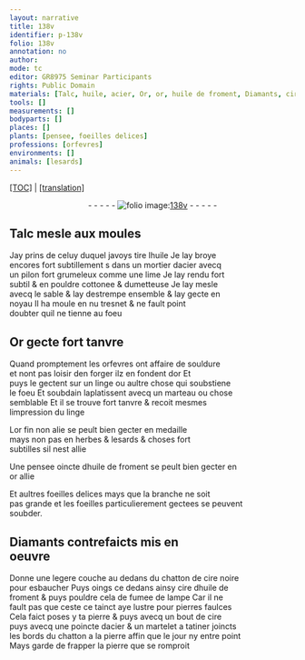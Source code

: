 ```yaml
---
layout: narrative
title: 138v
identifier: p-138v
folio: 138v
annotation: no
author:
mode: tc
editor: GR8975 Seminar Participants
rights: Public Domain
materials: [Talc, huile, acier, Or, or, huile de froment, Diamants, cire noire, cire, fumee de lampe]
tools: []
measurements: []
bodyparts: []
places: []
plants: [pensee, foeilles delices]
professions: [orfevres]
environments: []
animals: [lesards]
---
```


<p><a href="{{ site.baseurl }}/diplomatic/">[TOC]</a> | <a href="{{ site.baseurl }}/texts/p-138v_tl/" target="_blank">[translation]</a></p><div class="folio" align="center">- - - - - <a href="http://gallica.bnf.fr/ark:/12148/btv1b10500001g/f282.item.r=" target="_blank"><img src="https://cu-mkp.github.io/2017-workshop-edition/assets/photo-icon.png" alt="folio image: " style="display:inline-block; margin-bottom:-3px;"/>138v</a> - - - - - </div>  
  

## <span class="m">Talc</span> mesle aux moules

 
Jay prins de celuy duquel javoys tire l<span class="m">huile</span> Je lay broye<br/> encores fort subtillement <span class="del">s</span> dans un mortier d<span class="m">acier</span> avecq<br/> un pilon fort grumeleux co<span class="exp">mm</span>e une lime Je lay rendu fort<br/> subtil & en pouldre cottonee & dumetteuse Je lay mesle<br/> avecq le sable & lay destrempe ensemble & lay gecte en<br/> noyau Il ha moule <span class="del">en nu</span> tresnet & ne fault point<br/> doubter quil ne tienne au foeu
 
 
  

## <span class="m">Or</span> gecte fort tanvre

 
Quand promptement les <span class="pro">orfevres</span> ont affaire de souldure<br/> et nont pas loisir den forger ilz en fondent d<span class="m">or</span> Et<br/> puys le gectent sur un linge ou aultre chose qui soubstiene<br/> le foeu Et soubdain laplatissent avecq un marteau ou chose<br/> semblable Et il se trouve fort tanvre & recoit mesmes<br/> limpression du linge
 
L<span class="m">or</span> fin non alie se peult bien gecter en medaille<br/> mays non pas en herbes & <span class="al">lesards</span> & choses fort<br/> subtilles sil nest allie
 
Une <span class="pa">pensee</span> oincte d<span class="m">huile de froment</span> se peult bien gecter en<br/> <span class="m">or</span> allie
 
Et aultres <span class="pa">foeilles delices</span> mays que la branche ne soit<br/> pas grande et les foeilles particulierem<span class="exp">ent</span> gectees se peuvent<br/> soubder.
 
 
  

## <span class="m">Diamants</span> contrefaicts mis en<br/> oeuvre

 
Donne une legere couche au dedans du chatton de <span class="m">cire noire</span><br/> pour esbaucher Puys oings ce dedans ainsy <span class="m">cire</span> d<span class="m">huile de<br/> froment</span> & puys pouldre cela de <span class="m">fumee de lampe</span> Car il ne<br/> fault pas que <span class="del">ceste</span> ce tainct aye lustre pour pierres faulces<br/> Cela faict poses y ta pierre <span class="del">& puys</span> avecq un bout de <span class="m">cire</span><br/> puys avecq une poincte d<span class="m">acier</span> & un martelet a tatiner joincts<br/> les bords du chatton a la pierre affin que le jour ny entre point<br/> Mays garde de frapper la pierre que se romproit
 
